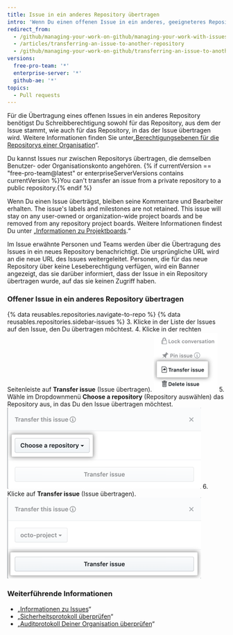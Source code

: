 ```yaml
---
title: Issue in ein anderes Repository übertragen
intro: 'Wenn Du einen offenen Issue in ein anderes, geeigneteres Repository verschieben möchtest, kannst Du ihn in das gewünschte Repository übertragen.'
redirect_from:
  - /github/managing-your-work-on-github/managing-your-work-with-issues-and-pull-requests/transferring-an-issue-to-another-repository
  - /articles/transferring-an-issue-to-another-repository
  - /github/managing-your-work-on-github/transferring-an-issue-to-another-repository
versions:
  free-pro-team: '*'
  enterprise-server: '*'
  github-ae: '*'
topics:
  - Pull requests
---
```


Für die Übertragung eines offenen Issues in ein anderes Repository benötigst Du Schreibberechtigung sowohl für das Repository, aus dem der Issue stammt, wie auch für das Repository, in das der Issue übertragen wird. Weitere Informationen finden Sie unter„[Berechtigungsebenen für die Repositorys einer Organisation](/articles/repository-permission-levels-for-an-organization)“.

Du kannst Issues nur zwischen Repositorys übertragen, die demselben Benutzer- oder Organisationskonto angehören. {% if currentVersion == "free-pro-team@latest" or enterpriseServerVersions contains currentVersion %}You can't transfer an issue from a private repository to a public repository.{% endif %}

Wenn Du einen Issue überträgst, bleiben seine Kommentare und Bearbeiter erhalten. The issue's labels and milestones are not retained. This issue will stay on any user-owned or organization-wide project boards and be removed from any repository project boards. Weitere Informationen findest Du unter „[Informationen zu Projektboards](/articles/about-project-boards).“

Im Issue erwähnte Personen und Teams werden über die Übertragung des Issues in ein neues Repository benachrichtigt. Die ursprüngliche URL wird an die neue URL des Issues weitergeleitet. Personen, die für das neue Repository über keine Leseberechtigung verfügen, wird ein Banner angezeigt, das sie darüber informiert, dass der Issue in ein Repository übertragen wurde, auf das sie keinen Zugriff haben.

### Offener Issue in ein anderes Repository übertragen

{% data reusables.repositories.navigate-to-repo %}
{% data reusables.repositories.sidebar-issues %}
3. Klicke in der Liste der Issues auf den Issue, den Du übertragen möchtest.
4. Klicke in der rechten Seitenleiste auf **Transfer issue** (Issue übertragen). ![Schaltfläche zum Übertragen eines Issues](/assets/images/help/repository/transfer-issue.png)
5. Wähle im Dropdownmenü **Choose a repository** (Repository auswählen) das Repository aus, in das Du den Issue übertragen möchtest. ![Auswahl eines Repositorys](/assets/images/help/repository/choose-a-repository.png)
6. Klicke auf **Transfer issue** (Issue übertragen). ![Schaltfläche „Transfer issue“ (Issue übertragen)](/assets/images/help/repository/transfer-issue-button.png)

### Weiterführende Informationen

- „[Informationen zu Issues](/articles/about-issues)“
- „[Sicherheitsprotokoll überprüfen](/articles/reviewing-your-security-log)“
- „[Auditprotokoll Deiner Organisation überprüfen](/articles/reviewing-the-audit-log-for-your-organization)“
